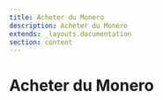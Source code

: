 ```yaml
---
title: Acheter du Monero
description: Acheter du Monero
extends: _layouts.documentation
section: content
---
```


# Acheter du Monero